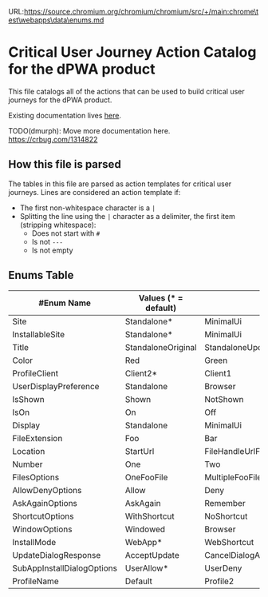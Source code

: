 URL:https://source.chromium.org/chromium/chromium/src/+/main:chrome\test\webapps\data\enums.md
# Critical User Journey Action Catalog for the dPWA product

This file catalogs all of the actions that can be used to build critical user journeys for the dPWA product.

Existing documentation lives [here](/docs/webapps/integration-testing-framework.md).

TODO(dmurph): Move more documentation here. https://crbug.com/1314822

## How this file is parsed

The tables in this file are parsed as action templates for critical user journeys. Lines are considered an action template if:
- The first non-whitespace character is a `|`
- Splitting the line using the `|` character as a delimiter, the first item (stripping whitespace):
  - Does not start with `#`
  - Is not `---`
  - Is not empty


## Enums Table

| #Enum Name | Values (* = default) |  |  |  |  |  |  |  |  |  |  |  |  |  |  |
| --- | --- | --- | --- | --- | --- | --- | --- | --- | --- | --- | --- | --- | --- | --- | --- |
| Site | Standalone* | MinimalUi | Tabbed | NotPromotable | StandaloneNestedA | StandaloneNestedB | Wco | Isolated | FileHandler | NotInstalled | StandaloneNotStartUrl | Screenshots | HasSubApps | SubApp1 | SubApp2 | TabbedWithHomeTab | TabbedNestedA | TabbedNestedB | TabbedNestedC | ChromeUrl |
| InstallableSite | Standalone* | MinimalUi | Tabbed | StandaloneNestedA | StandaloneNestedB | Wco | NotInstalled | StandaloneNotStartUrl | Screenshots | HasSubApps | SubApp1 | SubApp2 | TabbedWithHomeTab | ChromeUrl |
| Title | StandaloneOriginal | StandaloneUpdated |  |  |  |  |  |
| Color | Red | Green |  |  |  |  |  |
| ProfileClient | Client2* | Client1 |  |  |  |  |  |
| UserDisplayPreference | Standalone | Browser |  |  |  |  |  |
| IsShown | Shown | NotShown |  |  |  |  |  |
| IsOn | On | Off |  |  |  |  |  |
| Display | Standalone | MinimalUi | Tabbed | Wco | Browser |  |  |  |
| FileExtension | Foo | Bar |  |  |  |  |  |
| Location | StartUrl | FileHandleUrlForFoo | FileHandleUrlForBar |  |  |  |  |
| Number | One | Two |  |  |  |  |  |
| FilesOptions | OneFooFile | MultipleFooFiles | OneBarFile | MultipleBarFiles | AllFooAndBarFiles |  |  |
| AllowDenyOptions | Allow | Deny |
| AskAgainOptions | AskAgain | Remember |
| ShortcutOptions | WithShortcut | NoShortcut |
| WindowOptions | Windowed | Browser |
| InstallMode | WebApp* | WebShortcut |
| UpdateDialogResponse | AcceptUpdate | CancelDialogAndUninstall | CancelUninstallAndAcceptUpdate | SkipDialog |
| SubAppInstallDialogOptions | UserAllow* | UserDeny | PolicyOverride |
| ProfileName | Default | Profile2 |
